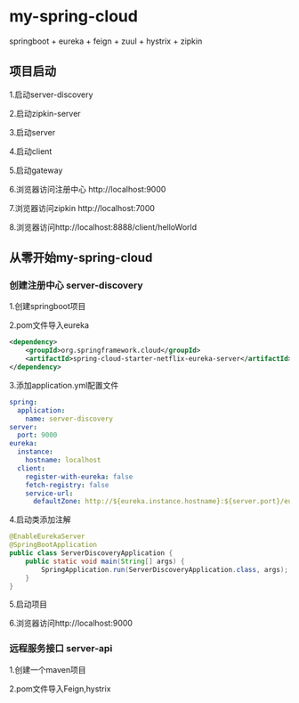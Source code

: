 # my-spring-cloud

springboot + eureka + feign + zuul + hystrix + zipkin

## 项目启动
1.启动server-discovery

2.启动zipkin-server

3.启动server

4.启动client

5.启动gateway

6.浏览器访问注册中心 http://localhost:9000

7.浏览器访问zipkin http://localhost:7000

8.浏览器访问http://localhost:8888/client/helloWorld

## 从零开始my-spring-cloud
### 创建注册中心 server-discovery
1.创建springboot项目

2.pom文件导入eureka
```xml
<dependency>
    <groupId>org.springframework.cloud</groupId>
    <artifactId>spring-cloud-starter-netflix-eureka-server</artifactId>
</dependency>
```

3.添加application.yml配置文件
```yaml
spring:
  application:
    name: server-discovery
server:
  port: 9000
eureka:
  instance:
    hostname: localhost
  client:
    register-with-eureka: false
    fetch-registry: false
    service-url:
      defaultZone: http://${eureka.instance.hostname}:${server.port}/eureka/
```

4.启动类添加注解
```java
@EnableEurekaServer
@SpringBootApplication
public class ServerDiscoveryApplication {
    public static void main(String[] args) {
        SpringApplication.run(ServerDiscoveryApplication.class, args);
    }
}
```

5.启动项目

6.浏览器访问http://localhost:9000

### 远程服务接口 server-api
1.创建一个maven项目

2.pom文件导入Feign,hystrix

